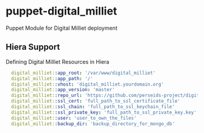 # puppet-digital_milliet
Puppet Module for Digital Milliet deployment

## Hiera Support
Defining Digital Milliet Resources in Hiera

```yaml
  digital_milliet::app_root: '/var/www/digital_milliet'
  digital_milliet::app_path: '/'
  digital_milliet::vhost: 'digital_milliet.yourdomain.org'
  digital_milliet::app_version: 'master'
  digital_milliet::repo_url: 'https://github.com/perseids-project/digital_milliet'
  digital_milliet::ssl_cert: 'full_path_to_ssl_certificate_file'
  digital_milliet::ssl_chain: 'full_path_to_ssl_keychain_file'
  digital_milliet::ssl_private_key: 'full_path_to_ssl_private_key.key'
  digital_milliet::user: 'user_to_own_the_files'
  digital_milliet::backup_dir: 'backup_directory_for_mongo_db'
```

